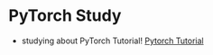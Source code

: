 # PyTorch Study
* studying about PyTorch Tutorial!
[Pytorch Tutorial](https://pytorch.org/tutorials/)
